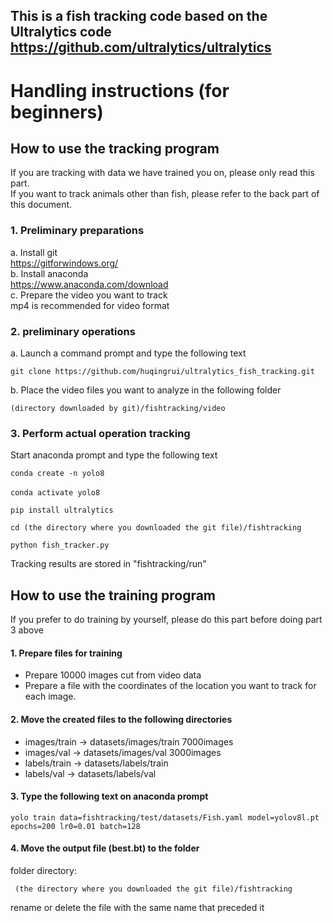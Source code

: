 ## This is a fish tracking code based on the Ultralytics code https://github.com/ultralytics/ultralytics

# Handling instructions (for beginners)

## How to use the tracking program
If you are tracking with data we have trained you on, please only read this part.  
If you want to track animals other than fish, please refer to the back part of this document.

### 1. Preliminary preparations  
a. Install git  
https://gitforwindows.org/  
b. Install anaconda  
https://www.anaconda.com/download  
c. Prepare the video you want to track  
mp4 is recommended for video format

### 2. preliminary operations
a. Launch a command prompt and type the following text

    git clone https://github.com/huqingrui/ultralytics_fish_tracking.git

b. Place the video files you want to analyze in the following folder  

    (directory downloaded by git)/fishtracking/video

### 3. Perform actual operation tracking

Start anaconda prompt and type the following text

    conda create -n yolo8

    conda activate yolo8　

    pip install ultralytics

    cd (the directory where you downloaded the git file)/fishtracking

    python fish_tracker.py

Tracking results are stored in "fishtracking/run"

## How to use the training program
If you prefer to do training by yourself, please do this part before doing part 3 above


#### 1. Prepare files for training  
* Prepare 10000 images cut from video data 
* Prepare a file with the coordinates of the location you want to track for each image.

#### 2. Move the created files to the following directories  
* images/train -> datasets/images/train   7000images
* images/val -> datasets/images/val       3000images
* labels/train -> datasets/labels/train
* labels/val -> datasets/labels/val

#### 3. Type the following text on anaconda prompt 

    yolo train data=fishtracking/test/datasets/Fish.yaml model=yolov8l.pt epochs=200 lr0=0.01 batch=128

#### 4. Move the output file (best.bt) to the folder  
 folder directory:  

     (the directory where you downloaded the git file)/fishtracking  

 rename or delete the file with the same name that preceded it
